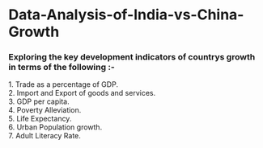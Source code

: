 # Data-Analysis-of-India-vs-China-Growth
<h3>Exploring the key development indicators of countrys growth in  terms of the following :- </h3>
1. Trade as a percentage of GDP.</br>
2. Import and Export of goods and services.</br>
3. GDP per capita.</br>
4. Poverty Alleviation.</br>
5. Life Expectancy.</br>
6. Urban Population growth.</br>
7. Adult Literacy Rate.</br>
